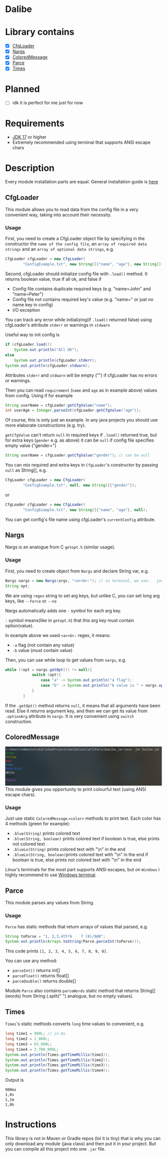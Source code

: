 #     Dalibe

# Library contains
- [x] [CfgLoader](#cfgloader)
- [x] [Nargs](#nargs)
- [x] [ColoredMessage](#coloredmessage)
- [x] [Parce](#parce)
- [x] [Times](#times)

# Planned
- [ ] idk it is perfect for me just for now

# Requirements
- [JDK 17](https://www.oracle.com/uk/java/technologies/downloads/) or higher
- Extremely recommended using terminal that supports ANSI escape chars

# Description
Every module installation parts are equal. General installation guide is [here](#instructions)
## CfgLoader
This module allows you to read data from the config file in a very convenient way, taking into account their necessity.
### Usage
First, you need to create a CfgLoader object file by specifying in the constructor the `name of the config file`, an `array of required data strings` and an `array of optional data strings`, e.g.
```Java
CfgLoader cfgLoader = new CfgLoader(
        "ConfigExample.txt", new String[]{"name", "age"}, new String[]{"gender"});
```
Second, cfgLoader should initialize config file with `.load()` method. It returns boolean value, true if all ok, and false if
- Config file contains duplicate required keys (e.g. "name=John" and "name=Peter")
- Config file not contains required key's value (e.g. "name=" or just no name key in config)
- I/O exception


You can track any error while initializing(if `.load()` returned false) using cfgLoader's attribute `stderr` or warnings in `stdwarn`

Useful way to init config is
```Java
if (cfgLoader.load()) 
    System.out.println("All OK");
else 
    System.out.println(cfgLoader.stderr);
System.out.println(cfgLoader.stdwarn);
```
Attributes `stderr` and `stdwarn` will be empty ("") if cfgLoader has no errors or warnings.

Then you can read `requirement` (`name` and `age` as in example above) values from config. Using if for example
```Java
String userName = cfgLoader.getCfgValue("name");
int userAge = Integer.parseInt(cfgLoader.getCfgValue("age"));
```
Of course, this is only just an example. In any java projects you should use more elaborate constructions (e.g. try).

`getCfgValue` can't return `null` in required keys if `.load()` returned true, but for extra keys (`gender` e.g. as above) it can be `null` if config file specifies empty value ("gender=")

```Java
String userName = cfgLoader.getCfgValue("gender"); // can be null
```

You can mix required and extra keys in `CfgLoader`'s constructor  by passing `null` as String[], e.g.
```Java
CfgLoader cfgLoader = new CfgLoader(
        "ConfigExample.txt", null, new String[]{"gender"});
```
or
```Java
CfgLoader cfgLoader = new CfgLoader(
        "ConfigExample.txt", new String[]{"name", "age"}, null);
```

You can get config's file name using cfgLoader's `currentConfig` attribute.

## Nargs
Nargs is an analogue from C `getopt.h` (similar usage).
### Usage
First, you need to create object from `Nargs` and declare String var, e.g.
```Java
Nargs nargs = new Nargs(args, "<a><b>:"); // in terminal, we use:   java -jar program.jar -a -b 12
String opt;
```
We are using `regex` string to set arg keys, but unlike C, you can set long arg keys, like `--force` or `--no`

Nargs automatically adds one `-` symbol for each arg key.

`:` symbol means(like in `getopt.h`) that this arg key must contain option(value).

In example above we used `<a><b>:` regex, it means:
- `-a` flag (not contain any value)
- `-b` value (must contain value)

Then, you can use while loop to get values from `nargs`, e.g.
```Java
while ((opt = nargs.getOpt()) != null){
            switch (opt){
                case "a" -> System.out.println("a flag");
                case "b" -> System.out.println("b value is " + nargs.optionArg);
            }
        }
```
If the `.getOpt()` method returns `null`, it means that all arguments have been read. Else it returns argument key, and then we can get its value from `.optionArg` attribute in `nargs`. It is very convenient using `switch` construction.

## ColoredMessage
[![N|Solid](https://github.com/0xDABE/Dalibe/blob/main/Screenshot_1.png?raw=true)](https://github.com/0xDABE/Dalibe/blob/main/Screenshot_1.png?raw=true)
This module gives you opportunity to print colourful text (using ANSI escape chars).
### Usage
Just use static `ColoredMessage`.`<color>` methods to print text. Each color has 4 methods (green for example):
- `.blue(String)` prints colored text
- `.blue(String, boolean)` prints colored text if boolean is true, else prints not colored text
- `.blueLn(String)` prints colored text with "\n" in the end
- `.blueLn(String, boolean)`prints colored text with "\n" in the end if boolean is true, else prints not colored text with "\n" in the end

Linux's terminals for the most part supports ANSI escapes, but on `Windows` i highly recommend to use [Windows terminal](https://apps.microsoft.com/detail/9N0DX20HK701?hl=en-eu&gl=EN).
## Parce
This module parses any values from String.
### Usage
`Parce` has static methods that return arrays of values that parsed, e.g.
```Java
String toParse = "1, 2,3,4t5*6    7 (8)/9@0";
System.out.println(Arrays.toString(Parce.parceInt(toParse)));
```
This code prints `[1, 2, 3, 4, 5, 6, 7, 8, 9, 0]`.

You can use any method:
- `parceInt()` returns int[]
- `parceFloat()` returns float[]
- `parceDouble()` returns double[]

Module `Parce` also contains `parceWords` static method that returns String[] (words) from String (.split(" ") analogue, but no empty values).

## Times
`Times`'s static methods converts `long` time values to convenient, e.g.
```Java
long time1 = 900L; // in ms
long time2 = 1_000L;
long time3 = 65_000L;
long time4 = 3_700_000L;
System.out.println(Times.getTimeMillis(time1));
System.out.println(Times.getTimeMillis(time2));
System.out.println(Times.getTimeMillis(time3));
System.out.println(Times.getTimeMillis(time4));
```
Output is
```output
900ms
1,0s
1,1m
1,0h
```


# Instructions
This library is not in Maven or Gradle repos (lol it is tiny)
that is why you can only download any module (java class) and then put it in your project.
But you can compile all this project into one `.jar` file.


